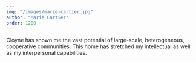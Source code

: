 ```yaml
---
img: "/images/marie-cartier.jpg"
author: "Marie Cartier"
order: 1200
---
```

Cloyne has shown me the vast potential of large-scale, heterogeneous, cooperative communities. This home has stretched my intellectual as well as my interpersonal capabilities. 